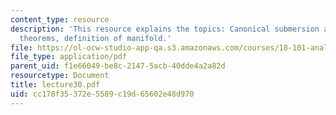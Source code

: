 ```yaml
---
content_type: resource
description: 'This resource explains the topics: Canonical submersion and immersion
  theorems, definition of manifold.'
file: https://ol-ocw-studio-app-qa.s3.amazonaws.com/courses/18-101-analysis-ii-fall-2005/cc178f35372e5589c19d65602e48d970_lecture30.pdf
file_type: application/pdf
parent_uid: f1e66049-be8c-2147-5acb-40dde4a2a82d
resourcetype: Document
title: lecture30.pdf
uid: cc178f35-372e-5589-c19d-65602e48d970
---
```


